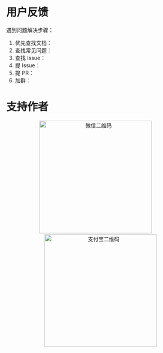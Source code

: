 # 用户反馈
遇到问题解决步骤：
1. 优先查找文档：
2. 查找常见问题：
3. 查找 Issue：
4. 提 Issue：
5. 提 PR：
6. 加群：

# 支持作者
<p align="center">
	<img alt="微信二维码" height="300" src="https://user-images.githubusercontent.com/11450939/168964364-34c0e724-7585-49aa-979b-2d4d8104df7c.jpeg" >
	&nbsp;&nbsp;&nbsp;&nbsp;&nbsp;&nbsp;
	<img alt="支付宝二维码" height="300" src="https://user-images.githubusercontent.com/11450939/168964381-af8fdd51-19ea-4417-addf-0f5050297052.jpeg">
</p>
